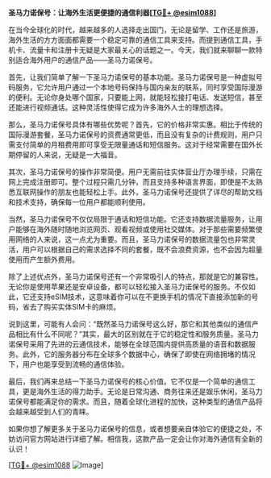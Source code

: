 **圣马力诺保号：让海外生活更便捷的通信利器[[TG💪+ @esim1088](https://t.me/s/esim1088)]**

在当今全球化的时代，越来越多的人选择走出国门，无论是留学、工作还是旅游，海外生活的方方面面都需要一个稳定可靠的通信工具来支持。而提到通信工具，手机卡、流量卡和注册卡无疑是大家最关心的话题之一。今天，我们就来聊聊一款特别适合海外用户的通信产品——圣马力诺保号。

首先，让我们简单了解一下圣马力诺保号的基本功能。圣马力诺保号是一种虚拟号码服务，它允许用户通过一个本地号码保持与国内亲友的联系，同时享受国际漫游的便利。无论你身处哪个国家，只要能上网，就能轻松接打电话、发送短信，甚至还能进行视频通话。这种灵活性使得它成为许多海外人士的理想选择。

那么，圣马力诺保号具体有哪些优势呢？首先，它的价格非常实惠。相比于传统的国际漫游套餐，圣马力诺保号的资费通常更低，而且没有复杂的计费规则，用户只需支付简单的月租费用即可享受无限量通话和短信服务。这对于经常需要在国外长期停留的人来说，无疑是一大福音。

其次，圣马力诺保号的操作非常简便。用户无需前往实体营业厅办理手续，只需在网上完成注册即可。整个过程只需几分钟，而且支持多种语言界面，即使是不太熟悉互联网操作的朋友也能轻松上手。此外，圣马力诺保号还提供了详尽的帮助文档和技术支持，确保每一位用户都能顺利使用。

当然，圣马力诺保号不仅仅局限于通话和短信功能。它还支持数据流量服务，让用户能够在海外随时随地浏览网页、观看视频或使用社交媒体。对于那些需要频繁使用网络的人来说，这一点尤为重要。而且，圣马力诺保号的数据流量包也非常灵活，用户可以根据自己的需求选择不同的套餐，既不会浪费资源，也不会因为超量使用而产生额外费用。

除了上述优点外，圣马力诺保号还有一个非常吸引人的特点，那就是它的兼容性。无论你是使用苹果还是安卓设备，都可以轻松接入圣马力诺保号的服务。不仅如此，它还支持eSIM技术，这意味着你可以在不更换手机的情况下直接添加新的号码，省去了购买实体SIM卡的麻烦。

说到这里，可能有人会问：“既然圣马力诺保号这么好，那它和其他类似的通信产品相比有什么不同呢？”其实，最大的区别就在于它的稳定性和服务质量。圣马力诺保号采用了先进的云通信技术，能够在全球范围内提供高质量的语音和数据服务。此外，它的服务器分布在全球多个数据中心，确保了即使在网络拥堵的情况下，用户也能享受到流畅的通信体验。

最后，我们再来总结一下圣马力诺保号的核心价值。它不仅是一个简单的通信工具，更是海外生活的得力助手。无论是日常沟通、商务往来还是娱乐休闲，圣马力诺保号都能满足你的需求。而且，随着全球化进程的加快，这种类型的通信产品将会越来越受到人们的青睐。

如果你想了解更多关于圣马力诺保号的信息，或者想要亲自体验它的便捷之处，不妨访问官方网站进行详细了解。相信我，这款产品一定会让你对海外通信有全新的认识！

[[TG💪+ @esim1088](https://t.me/s/esim1088) ![Image](https://i.postimg.cc/4NQfJmqS/Snipaste-2025-05-13-00-14-12.png)]